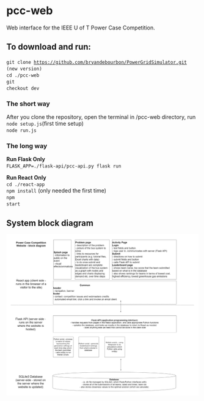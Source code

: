 # pcc-web
Web interface for the IEEE U of T Power Case Competition.

## To download and run:

<code>git clone https://github.com/bryandebourbon/PowerGridSimulator.git (new version)</code>
<br>
<code>cd ./pcc-web</code>
<br>
<code>git checkout dev</code>

### The short way
After you clone the repository, open the terminal in /pcc-web directory, run
<br>
<code>node setup.js</code>(first time setup)
<br>
<code>node run.js</code>

### The long way
**Run Flask Only**
<br>
<code>FLASK_APP=./flask-api/pcc-api.py flask run</code>

**Run React Only**
<br>
<code>cd ./react-app</code>
<br>
<code>npm install</code> (only needed the first time)
<br>
<code>npm start</code>

## System block diagram

![alt text](./pcc_web_blockdiagram_recent.png)
